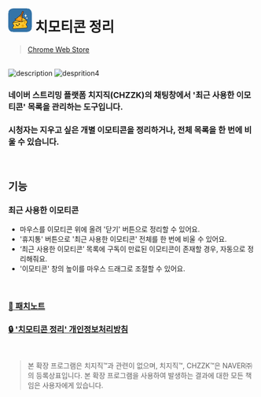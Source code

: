 # ![로고](./icon_48.png) 치모티콘 정리
> [Chrome Web Store](https://chromewebstore.google.com/detail/%EC%B9%98%EB%AA%A8%ED%8B%B0%EC%BD%98-%EC%A0%95%EB%A6%AC/ailgppmceifogibkmdpdonfginhkfhca)

<br>

<img width="480" height="300" alt="description" src="https://github.com/user-attachments/assets/001b76f8-f99b-4916-a537-d93dec665e47" />
<img width="480" height="300" alt="desprition4" src="https://github.com/user-attachments/assets/c0900c3c-09c5-4192-8dbd-4cc7c971a327" />

<br>

### 네이버 스트리밍 플랫폼 치지직(CHZZK)의 채팅창에서 **'최근 사용한 이모티콘'** 목록을 관리하는 도구입니다.
### 시청자는 지우고 싶은 개별 이모티콘을 정리하거나, 전체 목록을 한 번에 비울 수 있습니다.

<br>

## 기능

### 최근 사용한 이모티콘
- 마우스를 이모티콘 위에 올려 '닫기' 버튼으로 정리할 수 있어요.
- '휴지통' 버튼으로 '최근 사용한 이모티콘' 전체를 한 번에 비울 수 있어요.
- ‘최근 사용한 이모티콘’ 목록에 구독이 만료된 이모티콘이 존재할 경우, 자동으로 정리해줘요.
- '이모티콘' 창의 높이를 마우스 드래그로 조절할 수 있어요.

<br>

### [📒 패치노트](https://lirpa.notion.site/24ca4cc3916c8003b3f2d8d73be70913)
### [🔒 '치모티콘 정리' 개인정보처리방침](https://lirpa.notion.site/24ca4cc3916c80409cb4ea3787979226)

<br>

> 본 확장 프로그램은 치지직™과 관련이 없으며, 치지직™, CHZZK™은 NAVER㈜의 등록상표입니다. 본 확장 프로그램을 사용하여 발생하는 결과에 대한 모든 책임은 사용자에게 있습니다.
